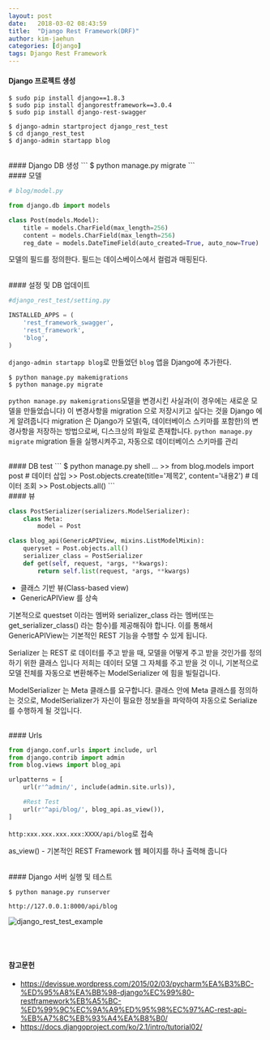 ```yaml
---
layout: post
date:   2018-03-02 08:43:59
title:  "Django Rest Framework(DRF)"
author: kim-jaehun
categories: [django]
tags: Django Rest Framework
---
```



#### Django 프로젝트 생성

```
$ sudo pip install django==1.8.3
$ sudo pip install djangorestframework==3.0.4
$ sudo pip install django-rest-swagger
```


```
$ django-admin startproject django_rest_test
$ cd django_rest_test
$ django-admin startapp blog
```

<br>
#### Django DB 생성
```
$ python manage.py migrate
```

<br>
#### 모델

```python
# blog/model.py

from django.db import models

class Post(models.Model):
    title = models.CharField(max_length=256)
    content = models.CharField(max_length=256)
    reg_date = models.DateTimeField(auto_created=True, auto_now=True)
```
모델의 필드를 정의한다. 필드는 데이스베이스에서 컬럼과 매핑된다.

<br>
#### 설정 및 DB 업데이트

```python
#django_rest_test/setting.py

INSTALLED_APPS = (
    'rest_framework_swagger',
    'rest_framework',
    'blog',
)
```

`django-admin startapp blog`로 만들었던 `blog` 앱을 Django에 추가한다.


```
$ python manage.py makemigrations
$ python manage.py migrate
```
`python manage.py makemigrations`모델을 변경시킨 사실과(이 경우에는 새로운 모델을 만들었습니다) 이 변경사항을 migration 으로 저장시키고 싶다는 것을 Django 에게 알려줍니다
migration 은 Django가 모델(즉, 데이터베이스 스키마를 포함한)의 변경사항을 저장하는 방법으로써, 디스크상의 파일로 존재합니다.
`python manage.py migrate` migration 들을 실행시켜주고, 자동으로 데이터베이스 스키마를 관리


<br>
#### DB test
```
$ python manage.py shell
...
>> from blog.models import post
# 데이터 삽입
>> Post.objects.create(title='제목2', content='내용2')
# 데이터 조회
>> Post.objects.all()
```




<br>
#### 뷰

```python
class PostSerializer(serializers.ModelSerializer):
    class Meta:
        model = Post

class blog_api(GenericAPIView, mixins.ListModelMixin):
    queryset = Post.objects.all()
    serializer_class = PostSerializer
    def get(self, request, *args, **kwargs):
        return self.list(request, *args, **kwargs)
```
* 클래스 기반 뷰(Class-based view)
* GenericAPIView 를 상속

기본적으로 questset 이라는 멤버와 serializer_class 라는 멤버(또는 get_serializer_class() 라는 함수)를 제공해줘야 합니다. 이를 통해서 GenericAPIView는 기본적인 REST 기능을 수행할 수 있게 됩니다.

Serializer 는 REST 로 데이터를 주고 받을 때, 모델을 어떻게 주고 받을 것인가를 정의하기 위한 클래스 입니다
저희는 데이터 모델 그 자체를 주고 받을 것 이니, 기본적으로 모델 전체를 자동으로 변환해주는 ModelSerializer 에 힘을 빌릴겁니다.

 ModelSerializer 는 Meta 클래스를 요구합니다. 클래스 안에 Meta 클래스를 정의하는 것으로, ModelSerializer가 자신이 필요한 정보들을 파악하여 자동으로 Serialize 를 수행하게 될 것입니다.


<br>
#### Urls

```python
from django.conf.urls import include, url
from django.contrib import admin
from blog.views import blog_api

urlpatterns = [
    url(r'^admin/', include(admin.site.urls)),

    #Rest Test
    url(r'^api/blog/', blog_api.as_view()),
]
```
`http:xxx.xxx.xxx.xxx:XXXX/api/blog`로 접속

 as_view() - 기본적인 REST Framework 웹 페이지를 하나 출력해 줍니다

<br>
#### Django 서버 실행 및 테스트

```
$ python manage.py runserver
```
```
http://127.0.0.1:8000/api/blog
```

![django_rest_test_example](https://drive.google.com/uc?id=1ddETwBCYCjFFyfhhRipKn4zoO0Rd-pFS)








<br><br>
#### 참고문헌
* https://devissue.wordpress.com/2015/02/03/pycharm%EA%B3%BC-%ED%95%A8%EA%BB%98-django%EC%99%80-restframework%EB%A5%BC-%ED%99%9C%EC%9A%A9%ED%95%98%EC%97%AC-rest-api-%EB%A7%8C%EB%93%A4%EA%B8%B0/
* https://docs.djangoproject.com/ko/2.1/intro/tutorial02/
